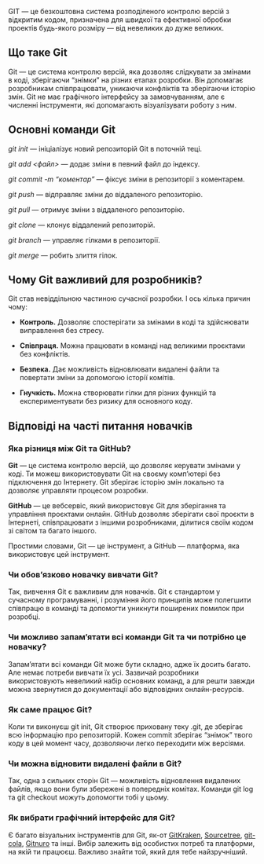 GIT — це безкоштовна система розподіленого контролю версій з відкритим кодом, призначена для швидкої та ефективної обробки проектів будь-якого розміру — від невеликих до дуже великих.

## Що таке Git

Git — це система контролю версій, яка дозволяє слідкувати за змінами в коді, зберігаючи “знімки” на різних етапах розробки. Він допомагає розробникам співпрацювати, уникаючи конфліктів та зберігаючи історію змін. Git не має графічного інтерфейсу за замовчуванням, але є численні інструменти, які допомагають візуалізувати роботу з ним.

## Основні команди Git

*git init* — ініціалізує новий репозиторій Git в поточній теці.

*git add <файл>* — додає зміни в певний файл до індексу.

*git commit -m “коментар”* — фіксує зміни в репозиторії з коментарем.

*git push* — відправляє зміни до віддаленого репозиторію.

*git pull* — отримує зміни з віддаленого репозиторію.

*git clone <URL>* — клонує віддалений репозиторій.

*git branch* — управляє гілками в репозиторії.

*git merge* — робить злиття гілок.

## Чому Git важливий для розробників?

Git став невіддільною частиною сучасної розробки.  І ось кілька причин чому:

- **Контроль.** Дозволяє спостерігати за змінами в коді та здійснювати виправлення без стресу.

- **Співпраця.** Можна працювати в команді над великими проєктами без конфліктів.

- **Безпека.** Дає можливість відновлювати видалені файли та повертати зміни за допомогою історії комітів.

- **Гнучкість.** Можна створювати гілки для різних функцій та експериментувати без ризику для основного коду.

## Відповіді на часті питання новачків

### Яка різниця між Git та GitHub?

**Git** — це система контролю версій, що дозволяє керувати змінами у коді. Ти можеш використовувати Git на своєму комп’ютері без підключення до Інтернету. Git зберігає історію змін локально та дозволяє управляти процесом розробки.

**GitHub** — це вебсервіс, який використовує Git для зберігання та управління проєктами онлайн. GitHub дозволяє зберігати свої проєкти в Інтернеті, співпрацювати з іншими розробниками, ділитися своїм кодом зі світом та багато іншого.

Простими словами, Git — це інструмент, а GitHub — платформа, яка використовує цей інструмент.

### Чи обов’язково новачку вивчати Git?

Так, вивчення Git є важливим для новачків. Git є стандартом у сучасному програмуванні, і розуміння його принципів може полегшити співпрацю в команді та допомогти уникнути поширених помилок при розробці.

### Чи можливо запам’ятати всі команди Git та чи потрібно це новачку?

Запам’ятати всі команди Git може бути складно, адже їх досить багато. Але немає потреби вивчати їх усі. Зазвичай розробники використовують невеликий набір основних команд, а для решти завжди можна звернутися до документації або відповідних онлайн-ресурсів.

### Як саме працює Git?

Коли ти виконуєш git init, Git створює приховану теку .git, де зберігає всю інформацію про репозиторій. Кожен commit зберігає “знімок” твого коду в цей момент часу, дозволяючи легко переходити між версіями.

### Чи можна відновити видалені файли в Git?

Так, одна з сильних сторін Git — можливість відновлення видалених файлів, якщо вони були збережені в попередніх комітах. Команди git log та git checkout можуть допомогти тобі у цьому.

### Як вибрати графічний інтерфейс для Git?

Є багато візуальних інструментів для Git, як-от [GitKraken](https://www.gitkraken.com), [Sourcetree](https://www.sourcetreeapp.com), [git-cola](https://git-cola.github.io), [Gitnuro](https://gitnuro.com) та інші. Вибір залежить від особистих потреб та платформи, на якій ти працюєш. Важливо знайти той, який для тебе найзручніший.

